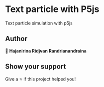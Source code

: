 # Text particle with P5js

Text particle simulation with p5js

## Author

👤 **Hajanirina Ridjvan Randrianandraina**

## Show your support

Give a ⭐️ if this project helped you!
